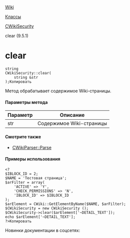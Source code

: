 [Wiki](/api_help/wiki/index.php)

[Классы](/api_help/wiki/classes/index.php)

[CWikiSecurity](/api_help/wiki/classes/cwikisecurity/index.php)

clear (9.5.1)

clear
=====

```
string
CWikiSecurity::clear(
	string &str
);Копировать
```

Метод обрабатывает содержимое Wiki-страницы.

#### Параметры метода

| Параметр | Описание |
| --- | --- |
| str | Содержимое Wiki-страницы |

#### Смотрите также

* [CWikiParser::Parse](/api_help/wiki/classes/cwikiparser/parse.php)

#### Примеры использования

```
<?
$IBLOCK_ID = 2;
$NAME = 'Тестовая страница';
$arFilter = array(
	'ACTIVE' => 'Y',
	'CHECK_PERMISSIONS' => 'N',
	'IBLOCK_ID' => $IBLOCK_ID
);
$arElement = CWiki::GetElementByName($NAME, $arFilter);
$CWikiSecurity = new CWikiSecurity ();
$CWikiSecurity->clear($arElement['~DETAIL_TEXT']);
echo $arElement['~DETAIL_TEXT'];
?>Копировать
```

Новинки документации в соцсетях: